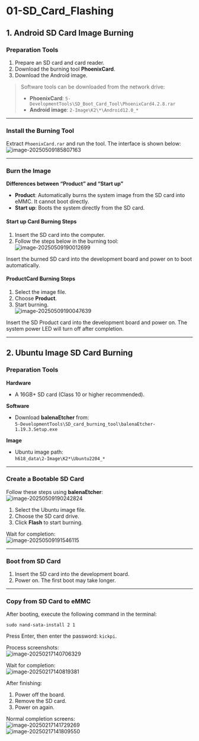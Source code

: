 # 01-SD_Card_Flashing

## 1. Android SD Card Image Burning

### Preparation Tools

1. Prepare an SD card and card reader.
2. Download the burning tool **PhoenixCard**.
3. Download the Android image.

> Software tools can be downloaded from the network drive:  
> - **PhoenixCard**: `5-DevelopmentTools\SD_Boot_Card_Tool\PhoenixCard4.2.8.rar`  
> - **Android image**: `2-Image\K2\*\Android12.0_*`

---

### Install the Burning Tool

Extract `PhoenixCard.rar` and run the tool. The interface is shown below:  
![image-20250509185807163](http://tanzhtanzh.oss-cn-shenzhen.aliyuncs.com/img/image-20250509185807163.png)

---

### Burn the Image

**Differences between “Product” and “Start up”**  

- **Product**: Automatically burns the system image from the SD card into eMMC. It cannot boot directly.  
- **Start up**: Boots the system directly from the SD card.  

#### Start up Card Burning Steps  
1. Insert the SD card into the computer.  
2. Follow the steps below in the burning tool:  
![image-20250509190012699](http://tanzhtanzh.oss-cn-shenzhen.aliyuncs.com/img/image-20250509190012699.png)  

Insert the burned SD card into the development board and power on to boot automatically.  

#### ProductCard Burning Steps  
1. Select the image file.  
2. Choose **Product**.  
3. Start burning.  
![image-20250509190047639](http://tanzhtanzh.oss-cn-shenzhen.aliyuncs.com/img/image-20250509190047639.png)  

Insert the SD Product card into the development board and power on. The system power LED will turn off after completion.  

---

## 2. Ubuntu Image SD Card Burning

### Preparation Tools

**Hardware**  
- A 16GB+ SD card (Class 10 or higher recommended).  

**Software**  
- Download **balenaEtcher** from:  
  `5-DevelopmentTools\SD_card_burning_tool\balenaEtcher-1.19.3.Setup.exe`  

**Image**  
- Ubuntu image path:  
  `h618_data\2-Image\K2*\Ubuntu2204_*`  

---

### Create a Bootable SD Card

Follow these steps using **balenaEtcher**:  
![image-20250509190242824](http://tanzhtanzh.oss-cn-shenzhen.aliyuncs.com/img/image-20250509190242824.png)  

1. Select the Ubuntu image file.  
2. Choose the SD card drive.  
3. Click **Flash** to start burning.  

Wait for completion:  
![image-20250509191546115](http://tanzhtanzh.oss-cn-shenzhen.aliyuncs.com/img/image-20250509191546115.png)  

---

### Boot from SD Card

1. Insert the SD card into the development board.  
2. Power on. The first boot may take longer.  

---

### Copy from SD Card to eMMC

After booting, execute the following command in the terminal:  
```shell
sudo nand-sata-install 2 1
```
Press Enter, then enter the password: `kickpi`.  

Process screenshots:  
![image-20250217140706329](http://tanzhtanzh.oss-cn-shenzhen.aliyuncs.com/img/image-20250217140706329.png)  

Wait for completion:  
![image-20250217140819381](http://tanzhtanzh.oss-cn-shenzhen.aliyuncs.com/img/image-20250217140819381.png)  

After finishing:  
1. Power off the board.  
2. Remove the SD card.  
3. Power on again.  

Normal completion screens:  
![image-20250217141729269](http://tanzhtanzh.oss-cn-shenzhen.aliyuncs.com/img/image-20250217141729269.png)  
![image-20250217141809550](http://tanzhtanzh.oss-cn-shenzhen.aliyuncs.com/img/image-20250217141809550.png)